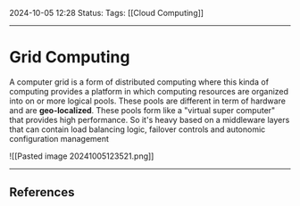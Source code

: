 2024-10-05 12:28
Status: 
Tags: [[Cloud Computing]]
___
# Grid Computing

A computer grid is a form of distributed computing where this kinda of computing provides a platform in which computing resources are organized into on or more logical pools. 
These pools are different in term of hardware and are **geo-localized**.
These pools form like a "virtual super computer" that provides high performance.
So it's heavy based on a middleware layers that can contain load balancing logic, failover controls and autonomic configuration management

![[Pasted image 20241005123521.png]]


___
## References
